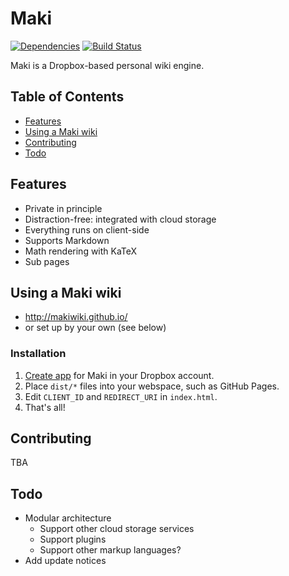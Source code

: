 # Maki

[![Dependencies][deps-image]][deps-url] [![Build Status][ci-image]][ci-url]

Maki is a Dropbox-based personal wiki engine.

## Table of Contents

* [Features](#features)
* [Using a Maki wiki](#using-a-maki-wiki)
* [Contributing](#contributing)
* [Todo](#todo)

## Features

* Private in principle
* Distraction-free: integrated with cloud storage
* Everything runs on client-side
* Supports Markdown
* Math rendering with KaTeX
* Sub pages

## Using a Maki wiki

* <http://makiwiki.github.io/>
* or set up by your own (see below)

### Installation

1. [Create app](https://www.dropbox.com/developers/apps) for Maki in your Dropbox account.
2. Place `dist/*` files into your webspace, such as GitHub Pages.
3. Edit `CLIENT_ID` and `REDIRECT_URI` in `index.html`.
4. That's all!

## Contributing

TBA

## Todo

* Modular architecture
  * Support other cloud storage services
  * Support plugins
  * Support other markup languages?
* Add update notices

[deps-image]: https://david-dm.org/makiwiki/maki.svg
[deps-url]: https://david-dm.org/makiwiki/maki
[ci-image]: https://travis-ci.org/makiwiki/maki.svg?branch=master
[ci-url]: https://travis-ci.org/makiwiki/maki

